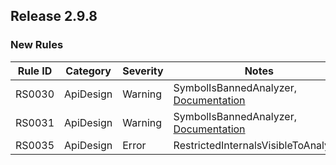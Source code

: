## Release 2.9.8

### New Rules
Rule ID | Category | Severity | Notes
--------|----------|----------|-------
RS0030 | ApiDesign | Warning | SymbolIsBannedAnalyzer, [Documentation](https://github.com/dotnet/roslyn-analyzers/blob/main/src/Microsoft.CodeAnalysis.BannedApiAnalyzers/BannedApiAnalyzers.Help.md)
RS0031 | ApiDesign | Warning | SymbolIsBannedAnalyzer, [Documentation](https://github.com/dotnet/roslyn-analyzers/blob/main/src/Microsoft.CodeAnalysis.BannedApiAnalyzers/BannedApiAnalyzers.Help.md)
RS0035 | ApiDesign | Error | RestrictedInternalsVisibleToAnalyzer